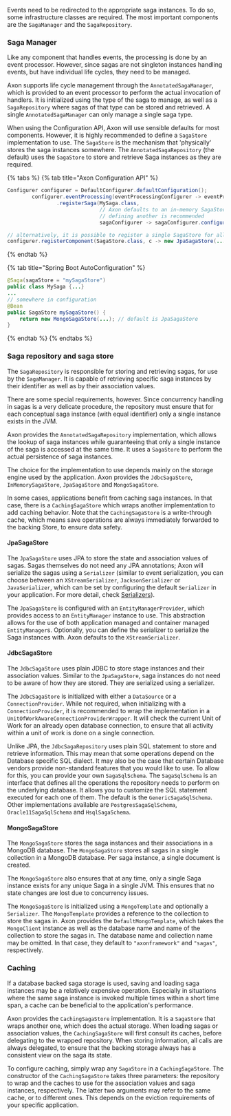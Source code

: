Events need to be redirected to the appropriate saga instances. To do so, some infrastructure classes are required. The most important components are the `SagaManager` and the `SagaRepository`.

### Saga Manager

Like any component that handles events, the processing is done by an event processor. However, since sagas are not singleton instances handling events, but have individual life cycles, they need to be managed.

Axon supports life cycle management through the `AnnotatedSagaManager`, which is provided to an event processor to perform the actual invocation of handlers. It is initialized using the type of the saga to manage, as well as a `SagaRepository` where sagas of that type can be stored and retrieved. A single `AnnotatedSagaManager` can only manage a single saga type.

When using the Configuration API, Axon will use sensible defaults for most components. However, it is highly recommended to define a `SagaStore` implementation to use. The `SagaStore` is the mechanism that 'physically' stores the saga instances somewhere. The `AnnotatedSagaRepository` \(the default\) uses the `SagaStore` to store and retrieve Saga instances as they are required.

{% tabs %}
{% tab title="Axon Configuration API" %}
```java
Configurer configurer = DefaultConfigurer.defaultConfiguration();
        configurer.eventProcessing(eventProcessingConfigurer -> eventProcessingConfigurer
                .registerSaga(MySaga.class,
                              // Axon defaults to an in-memory SagaStore,
                              // defining another is recommended
                              sagaConfigurer -> sagaConfigurer.configureSagaStore(c -> new JpaSagaStore(...))));

// alternatively, it is possible to register a single SagaStore for all Saga types:
configurer.registerComponent(SagaStore.class, c -> new JpaSagaStore(...));
```
{% endtab %}

{% tab title="Spring Boot AutoConfiguration" %}
```java
@Saga(sagaStore = "mySagaStore")
public class MySaga {...}
...
// somewhere in configuration
@Bean
public SagaStore mySagaStore() {
    return new MongoSagaStore(...); // default is JpaSagaStore
}
```
{% endtab %}
{% endtabs %}

### Saga repository and saga store

The `SagaRepository` is responsible for storing and retrieving sagas, for use by the `SagaManager`. It is capable of retrieving specific saga instances by their identifier as well as by their association values.

There are some special requirements, however. Since concurrency handling in sagas is a very delicate procedure, the repository must ensure that for each conceptual saga instance \(with equal identifier\) only a single instance exists in the JVM.

Axon provides the `AnnotatedSagaRepository` implementation, which allows the lookup of saga instances while guaranteeing that only a single instance of the saga is accessed at the same time. It uses a `SagaStore` to perform the actual persistence of saga instances.

The choice for the implementation to use depends mainly on the storage engine used by the application. Axon provides the `JdbcSagaStore`, `InMemorySagaStore`, `JpaSagaStore` and `MongoSagaStore`.

In some cases, applications benefit from caching saga instances. In that case, there is a `CachingSagaStore` which wraps another implementation to add caching behavior. Note that the `CachingSagaStore` is a write-through cache, which means save operations are always immediately forwarded to the backing Store, to ensure data safety.

#### JpaSagaStore

The `JpaSagaStore` uses JPA to store the state and association values of sagas. Sagas themselves do not need any JPA annotations; Axon will serialize the sagas using a `Serializer` \(similar to event serialization, you can choose between an `XStreamSerializer`, `JacksonSerializer` or `JavaSerializer`, which can be set by configuring the default `Serializer` in your application. For more detail, check [Serializers](/production-considerations/serializers)\).

The `JpaSagaStore` is configured with an `EntityManagerProvider`, which provides access to an `EntityManager` instance to use. This abstraction allows for the use of both application managed and container managed `EntityManager`s. Optionally, you can define the serializer to serialize the Saga instances with. Axon defaults to the `XStreamSerializer`.

#### JdbcSagaStore

The `JdbcSagaStore` uses plain JDBC to store stage instances and their association values. Similar to the `JpaSagaStore`, saga instances do not need to be aware of how they are stored. They are serialized using a serializer.

The `JdbcSagaStore` is initialized with either a `DataSource` or a `ConnectionProvider`. While not required, when initializing with a `ConnectionProvider`, it is recommended to wrap the implementation in a `UnitOfWorkAwareConnectionProviderWrapper`. It will check the current Unit of Work for an already open database connection, to ensure that all activity within a unit of work is done on a single connection.

Unlike JPA, the `JdbcSagaRepository` uses plain SQL statement to store and retrieve information. This may mean that some operations depend on the Database specific SQL dialect. It may also be the case that certain Database vendors provide non-standard features that you would like to use. To allow for this, you can provide your own `SagaSqlSchema`. The `SagaSqlSchema` is an interface that defines all the operations the repository needs to perform on the underlying database. It allows you to customize the SQL statement executed for each one of them. The default is the `GenericSagaSqlSchema`. Other implementations available are `PostgresSagaSqlSchema`, `Oracle11SagaSqlSchema` and `HsqlSagaSchema`.

#### MongoSagaStore

The `MongoSagaStore` stores the saga instances and their associations in a MongoDB database. The `MongoSagaStore` stores all sagas in a single collection in a MongoDB database. Per saga instance, a single document is created.

The `MongoSagaStore` also ensures that at any time, only a single Saga instance exists for any unique Saga in a single JVM. This ensures that no state changes are lost due to concurrency issues.

The `MongoSagaStore` is initialized using a `MongoTemplate` and optionally a `Serializer`. The `MongoTemplate` provides a reference to the collection to store the sagas in. Axon provides the `DefaultMongoTemplate`, which takes the `MongoClient` instance as well as the database name and name of the collection to store the sagas in. The database name and collection name may be omitted. In that case, they default to `"axonframework"` and `"sagas"`, respectively.

### Caching

If a database backed saga storage is used, saving and loading saga instances may be a relatively expensive operation. Especially in situations where the same saga instance is invoked multiple times within a short time span, a cache can be beneficial to the application's performance.

Axon provides the `CachingSagaStore` implementation. It is a `SagaStore` that wraps another one, which does the actual storage. When loading sagas or association values, the `CachingSagaStore` will first consult its caches, before delegating to the wrapped repository. When storing information, all calls are always delegated, to ensure that the backing storage always has a consistent view on the saga its state.

To configure caching, simply wrap any `SagaStore` in a `CachingSagaStore`. The constructor of the `CachingSagaStore` takes three parameters: the repository to wrap and the caches to use for the association values and saga instances, respectively. The latter two arguments may refer to the same cache, or to different ones. This depends on the eviction requirements of your specific application.

